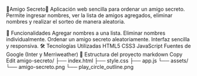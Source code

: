 🎁Amigo Secreto🎁
Aplicación web sencilla para ordenar un amigo secreto. Permite ingresar nombres, ver la lista de amigos agregados, eliminar nombres y realizar el sorteo de manera aleatoria.

🚀 Funcionalidades
Agregar nombres a una lista.
Eliminar nombres individualmente.
Ordenar un amigo secreto aleatoriamente.
Interfaz sencilla y responsiva.
🛠️ Tecnologías Utilizadas
HTML5
CSS3
JavaScript
Fuentes de Google (Inter y Merriweather)
📂 Estructura del proyecto
markdown
Copy
Edit
amigo-secreto/
├── index.html
├── style.css
├── app.js
└── assets/
    └── amigo-secreto.png
    └── play_circle_outline.png
